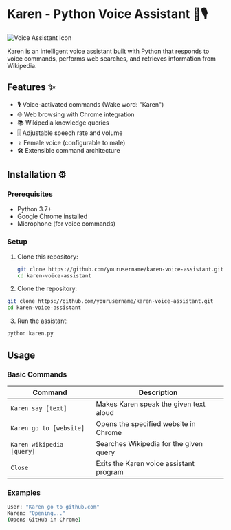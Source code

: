 # Karen - Python Voice Assistant 🤖🎙️

![Voice Assistant Icon](https://img.icons8.com/color/96/000000/voice-id.png)

Karen is an intelligent voice assistant built with Python that responds to voice commands, performs web searches, and retrieves information from Wikipedia.

## Features ✨

- 🎙️ Voice-activated commands (Wake word: "Karen")
- 🌐 Web browsing with Chrome integration
- 📚 Wikipedia knowledge queries
- 🎚️ Adjustable speech rate and volume
- ♀️ Female voice (configurable to male)
- 🛠️ Extensible command architecture

## Installation ⚙️

### Prerequisites
- Python 3.7+
- Google Chrome installed
- Microphone (for voice commands)

### Setup
1. Clone this repository:
   ```bash
   git clone https://github.com/yourusername/karen-voice-assistant.git
   cd karen-voice-assistant

2. Clone the repository:
```bash
git clone https://github.com/yourusername/karen-voice-assistant.git
cd karen-voice-assistant
```

3. Run the assistant:
```bash
python karen.py
```
## Usage

### Basic Commands

| Command | Description |
|---------|-------------|
| `Karen say [text]` | Makes Karen speak the given text aloud |
| `Karen go to [website]` | Opens the specified website in Chrome |
| `Karen wikipedia [query]` | Searches Wikipedia for the given query |
| `Close` | Exits the Karen voice assistant program |

### Examples
```bash
User: "Karen go to github.com"
Karen: "Opening..."
(Opens GitHub in Chrome)
